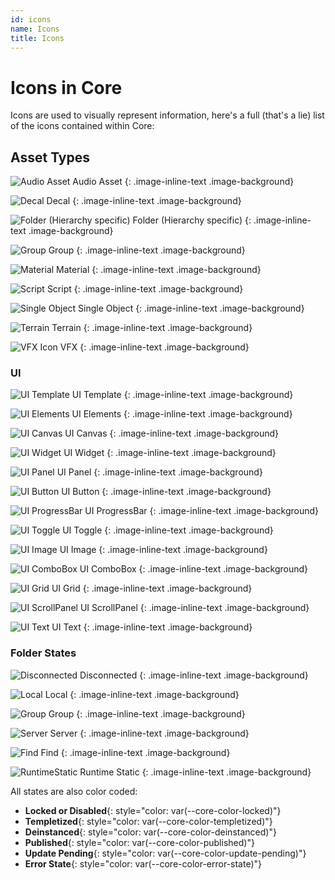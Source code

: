 ```yaml
---
id: icons
name: Icons
title: Icons
---
```


# Icons in Core

Icons are used to visually represent information, here's a full (that's a lie) list of the icons contained within Core:

## Asset Types

![Audio Asset](img/EditorManual/icons/HierarchyIcon_Audio.png "Audio Asset Icon") Audio Asset
{: .image-inline-text .image-background}

![Decal](img/EditorManual/icons/HierarchyIcon_Decal.png "Decal Icon") Decal
{: .image-inline-text .image-background}

![Folder (Hierarchy specific)](img/EditorManual/icons/HierarchyIcon_Folder.png "Folder (Hierarchy specific) Icon") Folder (Hierarchy specific)
{: .image-inline-text .image-background}

![Group](img/EditorManual/icons/HierarchyIcon_Group.png "Group Icon") Group
{: .image-inline-text .image-background}

![Material](img/EditorManual/icons/HierarchyIcon_Material.png "Material Icon") Material
{: .image-inline-text .image-background}

![Script](img/EditorManual/icons/HierarchyIcon_Text.png "Script Icon") Script
{: .image-inline-text .image-background}

![Single Object](img/EditorManual/icons/HierarchyIcon_ParameterizedMeshCube.png "Single Object Icon") Single Object
{: .image-inline-text .image-background}

![Terrain](img/EditorManual/icons/HierarchyIcon_Terrain.png "Terrain Icon") Terrain
{: .image-inline-text .image-background}

![VFX Icon](img/EditorManual/icons/HierarchyIcon_VFX.png "VFX Icon") VFX
{: .image-inline-text .image-background}

### UI

![UI Template](img/EditorManual/icons/HierarchyIcon_UITemplate.png "UI Template") UI Template
{: .image-inline-text .image-background}

![UI Elements](img/EditorManual/icons/HierarchyIcon_UIElements.png "UI Elements") UI Elements
{: .image-inline-text .image-background}

![UI Canvas](img/EditorManual/icons/HierarchyIcon_UICanvas.png "UI Canvas") UI Canvas
{: .image-inline-text .image-background}

![UI Widget](img/EditorManual/icons/HierarchyIcon_UIWidget.png "UI Widget") UI Widget
{: .image-inline-text .image-background}

![UI Panel](img/EditorManual/icons/HierarchyIcon_UIPanel.png "UI Panel") UI Panel
{: .image-inline-text .image-background}

![UI Button](img/EditorManual/icons/HierarchyIcon_UIButton.png "UI Button") UI Button
{: .image-inline-text .image-background}

![UI ProgressBar](img/EditorManual/icons/HierarchyIcon_UIProgressBar.png "UI ProgressBar") UI ProgressBar
{: .image-inline-text .image-background}

![UI Toggle](img/EditorManual/icons/HierarchyIcon_UIToggle.png "UI Toggle") UI Toggle
{: .image-inline-text .image-background}

![UI Image](img/EditorManual/icons/HierarchyIcon_UIImage.png "UI Image") UI Image
{: .image-inline-text .image-background}

![UI ComboBox](img/EditorManual/icons/HierarchyIcon_UIComboBox.png "UI ComboBox") UI ComboBox
{: .image-inline-text .image-background}

![UI Grid](img/EditorManual/icons/HierarchyIcon_UIGrid.png "UI Grid") UI Grid
{: .image-inline-text .image-background}

![UI ScrollPanel](img/EditorManual/icons/HierarchyIcon_UIScrollPanel.png "UI ScrollPanel") UI ScrollPanel
{: .image-inline-text .image-background}

![UI Text](img/EditorManual/icons/HierarchyIcon_UIText.png "UI Text") UI Text
{: .image-inline-text .image-background}

### Folder States

![Disconnected](img/EditorManual/icons/HierarchyIcon_DisconnectedFolder.png "Disconnected") Disconnected
{: .image-inline-text .image-background}

![Local](img/EditorManual/icons/HierarchyIcon_LocalFolder.png "Local") Local
{: .image-inline-text .image-background}

![Group](img/EditorManual/icons/HierarchyIcon_Group.png "Group") Group
{: .image-inline-text .image-background}

![Server](img/EditorManual/icons/HierarchyIcon_ServerFolder.png "Server") Server
{: .image-inline-text .image-background}

![Find](img/EditorManual/icons/HierarchyIcon_FindFolder.png "Find") Find
{: .image-inline-text .image-background}

![RuntimeStatic](img/EditorManual/icons/HierarchyIcon_RuntimeStaticFolder.png "Runtime Static") Runtime Static
{: .image-inline-text .image-background}

All states are also color coded:

* **Locked or Disabled**{: style="color: var(--core-color-locked)"}
* **Templetized**{: style="color: var(--core-color-templetized)"}
* **Deinstanced**{: style="color: var(--core-color-deinstanced)"}
* **Published**{: style="color: var(--core-color-published)"}
* **Update Pending**{: style="color: var(--core-color-update-pending)"}
* **Error State**{: style="color: var(--core-color-error-state)"}
